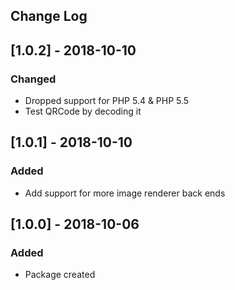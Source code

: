 ## Change Log

## [1.0.2] - 2018-10-10
### Changed
- Dropped support for PHP 5.4 & PHP 5.5
- Test QRCode by decoding it

## [1.0.1] - 2018-10-10
### Added
- Add support for more image renderer back ends

## [1.0.0] - 2018-10-06
### Added
- Package created

